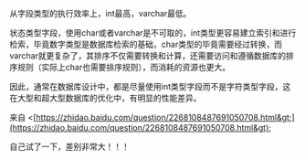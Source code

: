 从字段类型的执行效率上，int最高，varchar最低。

状态类型字段，使用char或者varchar是不可取的，int类型更容易建立索引和进行检索，毕竟数字类型是数据库检索的基础，char类型的毕竟需要经过转换，而varchar就更复杂了，其排序不仅需要转换和计算，还需要访问和遵循数据库的排序规则（实际上char也需要排序规则），而消耗的资源也更大。

因此，通常在数据库设计中，都是尽量使用int类型字段而不是字符类型字段，这在大型和超大型数据库的优化中，有明显的性能差异。

来自 &lt;[https://zhidao.baidu.com/question/2268108487691050708.html&gt;](https://zhidao.baidu.com/question/2268108487691050708.html&gt);

自己试了一下，差别非常大！！！

